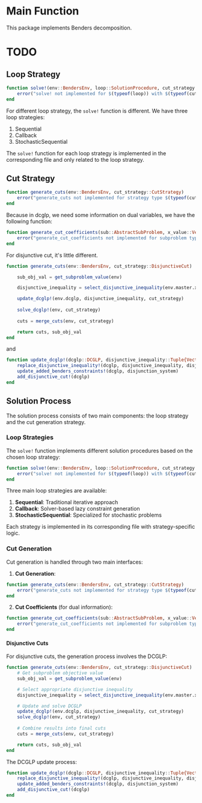 # Main Function

This package implements Benders decomposition.

# TODO

## Loop Strategy

```julia
function solve!(env::BendersEnv, loop::SolutionProcedure, cut_strategy::CutStrategy, params::BendersParams)
    error("solve! not implemented for $(typeof(loop)) with $(typeof(cut_strategy))")
end
```

For different loop strategy, the `solve!` function is different. We have three loop strategies:

1. Sequential
2. Callback
3. StochasticSequential

The `solve!` function for each loop strategy is implemented in the corresponding file and only related to the loop strategy. 

## Cut Strategy

```julia
function generate_cuts(env::BendersEnv, cut_strategy::CutStrategy)
    error("generate_cuts not implemented for strategy type $(typeof(cut_strategy))")
end
```

Because in dcglp, we need some information on dual variables, we have the following function:

```julia
function generate_cut_coefficients(sub::AbstractSubProblem, x_value::Vector{Float64}, cut_strategy::CutStrategy)
    error("generate_cut_coefficients not implemented for subproblem type $(typeof(sub)) and strategy $(typeof(cut_strategy))")
end
```
For disjunctive cut, it's little different. 

```julia
function generate_cuts(env::BendersEnv, cut_strategy::DisjunctiveCut)

    sub_obj_val = get_subproblem_value(env) 

    disjunctive_inequality = select_disjunctive_inequality(env.master.x_value)

    update_dcglp!(env.dcglp, disjunctive_inequality, cut_strategy)
    
    solve_dcglp!(env, cut_strategy)
    
    cuts = merge_cuts(env, cut_strategy)

    return cuts, sub_obj_val
end
```

and

```julia
function update_dcglp!(dcglp::DCGLP, disjunctive_inequality::Tuple{Vector{Int}, Int}, disjunction_system::DisjunctiveCut)
    replace_disjunctive_inequality!(dcglp, disjunctive_inequality, disjunction_system.norm_type)
    update_added_benders_constraints!(dcglp, disjunction_system)
    add_disjunctive_cut!(dcglp)
end 
```

## Solution Process

The solution process consists of two main components: the loop strategy and the cut generation strategy.

### Loop Strategies

The `solve!` function implements different solution procedures based on the chosen loop strategy:

```julia
function solve!(env::BendersEnv, loop::SolutionProcedure, cut_strategy::CutStrategy, params::BendersParams)
    error("solve! not implemented for $(typeof(loop)) with $(typeof(cut_strategy))")
end
```

Three main loop strategies are available:
1. **Sequential**: Traditional iterative approach
2. **Callback**: Solver-based lazy constraint generation
3. **StochasticSequential**: Specialized for stochastic problems

Each strategy is implemented in its corresponding file with strategy-specific logic.

### Cut Generation

Cut generation is handled through two main interfaces:

1. **Cut Generation**:
```julia
function generate_cuts(env::BendersEnv, cut_strategy::CutStrategy)
    error("generate_cuts not implemented for strategy type $(typeof(cut_strategy))")
end
```

2. **Cut Coefficients** (for dual information):
```julia
function generate_cut_coefficients(sub::AbstractSubProblem, x_value::Vector{Float64}, cut_strategy::CutStrategy)
    error("generate_cut_coefficients not implemented for subproblem type $(typeof(sub)) and strategy $(typeof(cut_strategy))")
end
```

#### Disjunctive Cuts

For disjunctive cuts, the generation process involves the DCGLP:

```julia
function generate_cuts(env::BendersEnv, cut_strategy::DisjunctiveCut)
    # Get subproblem objective value
    sub_obj_val = get_subproblem_value(env) 

    # Select appropriate disjunctive inequality
    disjunctive_inequality = select_disjunctive_inequality(env.master.x_value)

    # Update and solve DCGLP
    update_dcglp!(env.dcglp, disjunctive_inequality, cut_strategy)
    solve_dcglp!(env, cut_strategy)
    
    # Combine results into final cuts
    cuts = merge_cuts(env, cut_strategy)

    return cuts, sub_obj_val
end
```

The DCGLP update process:
```julia
function update_dcglp!(dcglp::DCGLP, disjunctive_inequality::Tuple{Vector{Int}, Int}, disjunction_system::DisjunctiveCut)
    replace_disjunctive_inequality!(dcglp, disjunctive_inequality, disjunction_system.norm_type)
    update_added_benders_constraints!(dcglp, disjunction_system)
    add_disjunctive_cut!(dcglp)
end 
```

